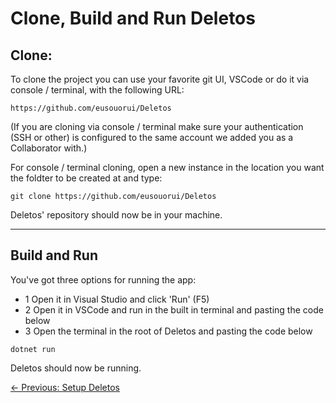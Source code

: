 # Clone, Build and Run Deletos

## Clone:

To clone the project you can use your favorite git UI, VSCode or do it via console / terminal, with the following URL:

```
https://github.com/eusouorui/Deletos
```

(If you are cloning via console / terminal make sure your authentication (SSH or other) is configured to the same account we added you as a Collaborator with.)

For console / terminal cloning, open a new instance in the location you want the foldter to be created at and type:
```
git clone https://github.com/eusouorui/Deletos
```
Deletos' repository should now be in your machine.

---

## Build and Run

You've got three options for running the app:
- 1 Open it in Visual Studio and click 'Run' (F5)
- 2 Open it in VSCode and run in the built in terminal and pasting the code below
- 3 Open the terminal in the root of Deletos and pasting the code below

```
dotnet run
```

Deletos should now be running.

[<- Previous: Setup Deletos](https://github.com/eusouorui/Deletos/blob/master/Documentation/Setup.md)
